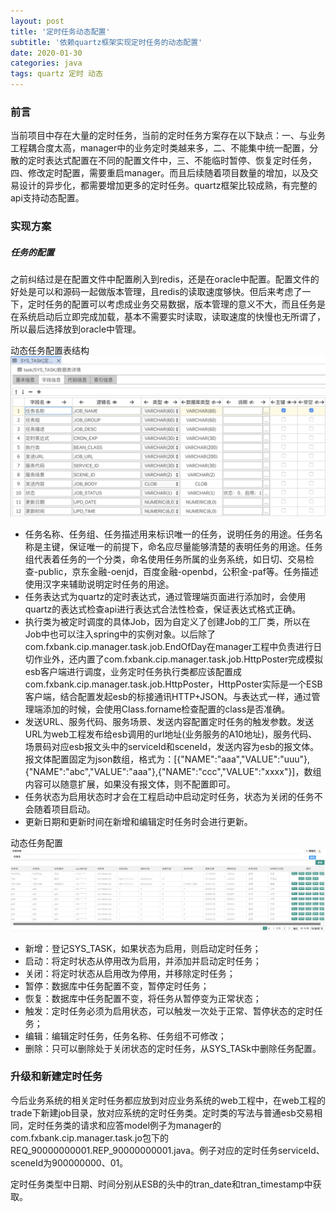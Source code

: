 ```yaml
---
layout: post
title: '定时任务动态配置'
subtitle: '依赖quartz框架实现定时任务的动态配置'
date: 2020-01-30
categories: java
tags: quartz 定时 动态
---
```


### 前言
当前项目中存在大量的定时任务，当前的定时任务方案存在以下缺点：一、与业务工程耦合度太高，manager中的业务定时类越来多，二、不能集中统一配置，分散的定时表达式配置在不同的配置文件中，三、不能临时暂停、恢复定时任务，四、修改定时配置，需要重启manager。而且后续随着项目数量的增加，以及交易设计的异步化，都需要增加更多的定时任务。quartz框架比较成熟，有完整的api支持动态配置。

### 实现方案

##### 任务的配置
之前纠结过是在配置文件中配置刷入到redis，还是在oracle中配置。配置文件的好处是可以和源码一起做版本管理，且redis的读取速度够快。但后来考虑了一下，定时任务的配置可以考虑成业务交易数据，版本管理的意义不大，而且任务是在系统启动后立即完成加载，基本不需要实时读取，读取速度的快慢也无所谓了，所以最后选择放到oracle中管理。

动态任务配置表结构
![Alt 动态任务配置表结构](https://github.com/zhouyongwei/zhouyongwei.github.io/blob/master/images/2020-01-30/S1-2.png?raw=true  "动态任务配置表结构")

* 任务名称、任务组、任务描述用来标识唯一的任务，说明任务的用途。任务名称是主键，保证唯一的前提下，命名应尽量能够清楚的表明任务的用途。任务组代表着任务的一个分类，命名使用任务所属的业务系统，如日切、交易检查-public，京东金融-oenjd，百度金融-openbd，公积金-paf等。任务描述使用汉字来辅助说明定时任务的用途。
* 任务表达式为quartz的定时表达式，通过管理端页面进行添加时，会使用quartz的表达式检查api进行表达式合法性检查，保证表达式格式正确。
* 执行类为被定时调度的具体Job，因为自定义了创建Job的工厂类，所以在Job中也可以注入spring中的实例对象。以后除了com.fxbank.cip.manager.task.job.EndOfDay在manager工程中负责进行日切作业外，还内置了com.fxbank.cip.manager.task.job.HttpPoster完成模拟esb客户端进行调度，业务定时任务执行类都应该配置成com.fxbank.cip.manager.task.job.HttpPoster，HttpPoster实际是一个ESB客户端，结合配置发起esb的标接通讯HTTP+JSON。与表达式一样，通过管理端添加的时候，会使用Class.forname检查配置的class是否准确。
* 发送URL、服务代码、服务场景、发送内容配置定时任务的触发参数。发送URL为web工程发布给esb调用的url地址(业务服务的A10地址)，服务代码、场景码对应esb报文头中的serviceId和sceneId，发送内容为esb的报文体。报文体配置固定为json数组，格式为：[{"NAME":"aaa","VALUE":"uuu"},{"NAME":"abc","VALUE":"aaa"},{"NAME":"ccc","VALUE":"xxxx"}]，数组内容可以随意扩展，如果没有报文体，则不配置即可。
* 任务状态为启用状态时才会在工程启动中启动定时任务，状态为关闭的任务不会随着项目启动。
* 更新日期和更新时间在新增和编辑定时任务时会进行更新。


动态任务配置
![Alt 动态任务配置界面](https://github.com/zhouyongwei/zhouyongwei.github.io/blob/master/images/2020-01-30/S1-1.png?raw=true "动态任务配置界面")

* 新增：登记SYS_TASK，如果状态为启用，则启动定时任务；
* 启动：将定时状态从停用改为启用，并添加并启动定时任务；
* 关闭：将定时状态从启用改为停用，并移除定时任务；
* 暂停：数据库中任务配置不变，暂停定时任务；
* 恢复：数据库中任务配置不变，将任务从暂停变为正常状态；
* 触发：定时任务必须为启用状态，可以触发一次处于正常、暂停状态的定时任务；
* 编辑：编辑定时任务，任务名称、任务组不可修改；
* 删除：只可以删除处于关闭状态的定时任务，从SYS_TASk中删除任务配置。

### 升级和新建定时任务
今后业务系统的相关定时任务都应放到对应业务系统的web工程中，在web工程的trade下新建job目录，放对应系统的定时任务类。定时类的写法与普通esb交易相同，定时任务类的请求和应答model例子为manager的com.fxbank.cip.manager.task.jo包下的REQ_90000000001.REP_90000000001.java。例子对应的定时任务serviceId、sceneId为900000000、01。

定时任务类型中日期、时间分别从ESB的头中的tran_date和tran_timestamp中获取。
